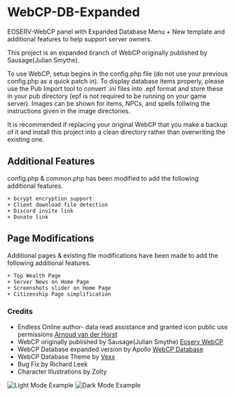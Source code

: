 # WebCP-DB-Expanded
 EOSERV-WebCP panel with Expanded Database Menu + New template and additional features to help support server owners.

 This project is an expanded branch of WebCP originally published by Sausage(Julian Smythe).
 
 To use WebCP, setup begins in the config.php file (do not use your previous config.php as a quick patch in).
 To display database items properly, please use the Pub Import tool to convert .ini files into .epf format and store these in your pub directory (epf is not required to be running on your game server).
 Images can be shown for items, NPCs, and spells follwing the instructions given in the image directories.
 
 It is recommended if replacing your original WebCP that you make a backup of it and install this project into a clean directory rather than overwriting the existing one. 

## Additional Features
 config.php & common.php has been modified to add the following additional features.
 ```
 + bcrypt encryption support
 + Client download file detection
 + Discord invite link
 + Donate link
 ```
## Page Modifications
 Additional pages & existing file modifications have been made to add the following additional features.
 ```
 + Top Wealth Page
 + Server News on Home Page
 + Screenshots slider on Home Page
 + Citizenship Page simplification
 ```
### Credits
 - Endless Online author- data read assistance and granted icon public use permissions [Arnoud van der Horst](https://endless-online.com)
 - WebCP originally published by Sausage(Julian Smythe) [Eoserv WebCP](https://github.com/eoserv/webcp)
 - WebCP Database expanded version by Apollo [WebCP Database](https://github.com/Apollo-EE/WebCP-Full-Database)
 - WebCP Database Theme by [Vexx](https://vexx.info)
 - Bug Fix by Richard Leek
 - Character Illustrations by Zolty

![Light Mode Example](https://iili.io/3loAzdJ.md.png)
![Dark Mode Example](https://iili.io/3loAoga.md.png)
